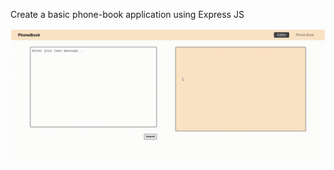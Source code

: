 Create a basic phone-book application using Express JS

![Main Page](/documentation/hw4-phonebook-demo.gif)

